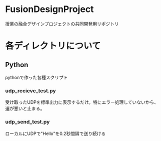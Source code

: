 # FusionDesignProject
授業の融合デザインプロジェクトの共同開発用リポジトリ
# 各ディレクトリについて
## Python
pythonで作った各種スクリプト
### udp_recieve_test.py
受け取ったUDPを標準出力に表示するだけ。特にエラー処理していないから、運が悪いと止まる。
### udp_send_test.py
ローカルにUDPで"Hello"を0.2秒間隔で送り続ける

